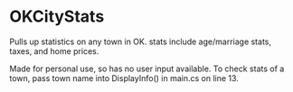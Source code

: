 OKCityStats
===========

Pulls up statistics on any town in OK. stats include age/marriage stats, taxes, and home prices.

Made for personal use, so has no user input available. To check stats of a town, pass town name into DisplayInfo() in main.cs on line 13.
